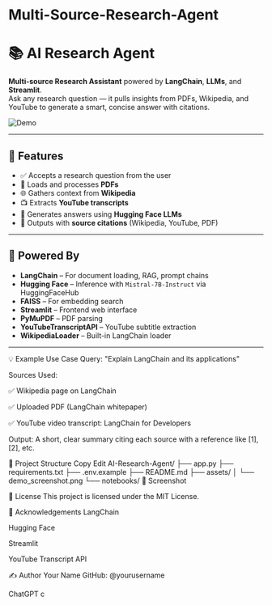 # Multi-Source-Research-Agent
# 📚 AI Research Agent

**Multi-source Research Assistant** powered by **LangChain**, **LLMs**, and **Streamlit**.  
Ask any research question — it pulls insights from PDFs, Wikipedia, and YouTube to generate a smart, concise answer with citations.

![Demo](assets/demo_screenshot.png)

---

## 🚀 Features

- ✅ Accepts a research question from the user
- 📄 Loads and processes **PDFs**
- 🌐 Gathers context from **Wikipedia**
- 📺 Extracts **YouTube transcripts**
- 🤖 Generates answers using **Hugging Face LLMs**
- 📌 Outputs with **source citations** (Wikipedia, YouTube, PDF)

---

## 🧠 Powered By

- **LangChain** – For document loading, RAG, prompt chains
- **Hugging Face** – Inference with `Mistral-7B-Instruct` via HuggingFaceHub
- **FAISS** – For embedding search
- **Streamlit** – Frontend web interface
- **PyMuPDF** – PDF parsing
- **YouTubeTranscriptAPI** – YouTube subtitle extraction
- **WikipediaLoader** – Built-in LangChain loader

---

💡 Example Use Case
Query:
"Explain LangChain and its applications"

Sources Used:

✅ Wikipedia page on LangChain

✅ Uploaded PDF (LangChain whitepaper)

✅ YouTube video transcript: LangChain for Developers

Output:
A short, clear summary citing each source with a reference like [1], [2], etc.

📁 Project Structure
Copy
Edit
AI-Research-Agent/
├── app.py
├── requirements.txt
├── .env.example
├── README.md
├── assets/
│   └── demo_screenshot.png
└── notebooks/
📸 Screenshot

📝 License
This project is licensed under the MIT License.

🙏 Acknowledgements
LangChain

Hugging Face

Streamlit

YouTube Transcript API

✍️ Author
Your Name
GitHub: @yourusername


















ChatGPT c